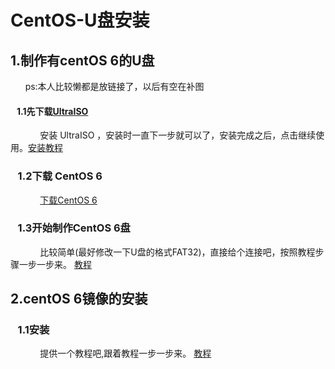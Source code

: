 # CentOS-U盘安装  

## 1.制作有centOS 6的U盘

&nbsp;&nbsp;&nbsp;&nbsp;&nbsp;&nbsp;ps:本人比较懒都是放链接了，以后有空在补图

#### &nbsp;&nbsp;&nbsp;1.1先下载[UltraISO](https://pan.baidu.com/s/1wlMSnuLzAk61q5BwQ2lWNA) 

&nbsp;&nbsp;&nbsp;&nbsp;&nbsp;&nbsp;&nbsp;&nbsp;&nbsp;&nbsp;&nbsp;&nbsp;安装 UltraISO
，安装时一直下一步就可以了，安装完成之后，点击继续使用。[安装教程](https://jingyan.baidu.com/article/c1a3101eb07dc5de646deb75.html)

### &nbsp;&nbsp;&nbsp;1.2下载 CentOS 6

&nbsp;&nbsp;&nbsp;&nbsp;&nbsp;&nbsp;&nbsp;&nbsp;&nbsp;&nbsp;&nbsp;&nbsp;[下载CentOS 6](https://pan.baidu.com/s/1egC0z7zqvZ1PEz0VpEkV6Q)

### &nbsp;&nbsp;&nbsp;1.3开始制作CentOS 6盘

&nbsp;&nbsp;&nbsp;&nbsp;&nbsp;&nbsp;&nbsp;&nbsp;&nbsp;&nbsp;&nbsp;&nbsp;比较简单(最好修改一下U盘的格式FAT32)，直接给个连接吧，按照教程步骤一步一步来。 [教程](https://jingyan.baidu.com/article/49711c614d0971fa451b7c59.html)

## 2.centOS 6镜像的安装

### &nbsp;&nbsp;&nbsp;1.1安装

&nbsp;&nbsp;&nbsp;&nbsp;&nbsp;&nbsp;&nbsp;&nbsp;&nbsp;&nbsp;&nbsp;&nbsp;提供一个教程吧,跟着教程一步一步来。 [教程](https://www.cnblogs.com/weigege/p/9237760.html)
